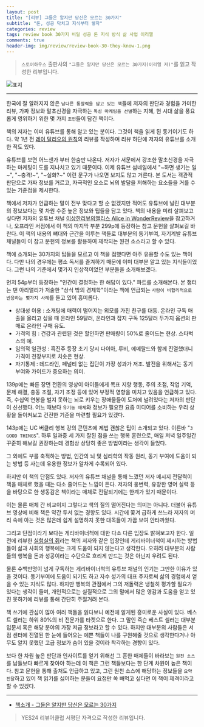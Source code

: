 ```yaml
---  
layout: post  
title: "[리뷰] 그들은 알지만 당신은 모르는 30가지"  
subtitle: "돈, 성공 닥치고 지식부터 쌓자"  
categories: review  
tags: review book 30가지 비밀 성공 돈 지식 방식 삶 사업 이리앨   
comments: true  
header-img: img/review/review-book-30-they-know-1.png
---  
```

  
> `스토어하우스` 출판사의 `"그들은 알지만 당신은 모르는 30가지(이리앨 저)"`를 읽고 작성한 리뷰입니다.  

![표지](https://theorydb.github.io/assets/img/review/review-book-30-they-know-1.png)  

---

한국에 잘 알려지지 않은 `남다른 통찰력을 담고 있는 책`들에 저자의 판단과 경험을 가미한 리뷰, 가짜 정보와 말초신경을 자극하는 `독성 마케팅을 선별`하는 지혜, 현 시대 삶을 풍요롭게 영위하기 위한 몇 가지 `조언`들이 담긴 책이다.

책의 저자는 이미 유튜브를 통해 알고 있는 분이다. 그것이 책을 읽게 된 동기이기도 하다. 약 1년 전 [레이 달리오의 원칙](https://theorydb.github.io/review/2020/09/04/review-book-principles/)의 리뷰를 작성하며 리뷰 하단에 저자의 유튜브를 소개한 적도 있다. 

유튜브를 보면 어느샌가 부터 한숨만 나온다. 저자가 서문에서 강조한 말초신경을 자극하는 마케팅이 도를 지나치고 있기 때문이다. 이제 유튜브 섬네일에서 "~하면 생기는 일~", "~충격!~", "~실화?~" 이런 문구가 나오면 보지도 않고 거른다. 본 도서는 객관적 판단으로 가짜 정보를 거르고, 자극적인 요소로 뇌의 발달을 저해하는 요소들을 거를 수 있는 기준점을 제시한다. 

책에서 저자가 언급하는 말이 전부 맞다고 할 순 없겠지만 적어도 유튜브에 널린 대부분의 정보보다는 몇 차원 수준 높은 정보와 팁들을 담고 있다. 책의 내용을 미리 살펴보고 싶다면 저자의 유튜브 채널 [이상한리뷰의앨리스 Alice in WonderReview](https://www.youtube.com/watch?v=Xo_KGDkRq74&list=UUzmyfZl7lxV-lLZxpSJWsWQ&index=26)을 참고하거나, 오프라인 서점에서 이 책의 마지막 부분 299p에 등장하는 참고 문헌을 살펴보길 바란다. 이 책의 내용의 뼈대와 근간을 이루는 책들로 대부분의 동기부여, 자기계발 유튜브 채널들이 이 참고 문헌의 정보를 활용하여 제작되는 원천 소스라고 할 수 있다. 

책에 소개되는 30가지의 팁들을 모르고 이 책을 접했다면 아주 유용할 수도 있는 책이다. 다만 나의 경우에는 평소 독서를 즐겨하기 때문에 이미 대부분 알고 있는 지식들이었다. 그런 나의 기준에서 몇가지 인상적이었던 부분들을 소개해보겠다.

먼저 54p부터 등장하는 "인간이 결정하는 한 해답이 있다." 파트를 소개해본다. 본 챕터는 댄 아리앨리가 저술한 "상식 밖의 경제학"이라는 책에 언급되는 `사람이 비합리적으로 반응하는 몇가지 사례`를 들고 있어 흥미롭다.
* 상대성 이용 : 소개팅에 매력이 떨어지는 외모를 가진 친구를 대동. 온라인 구독 매출을 올리고 싶을 때 온라인 59달러, 온라인과 잡지 구독 125달러 두가지 옵션의 판매로 온라인 구매 유도.
* 가격의 힘 : 건강과 관련된 것은 할인하면 판매량이 50%로 줄어드는 현상. 스타벅스의 예.
* 임의적 일관성 : 흑진주 등장 초기 당시 다이아, 루비, 에메랄드와 함께 진열했더니 가격이 천장부지로 치솟은 현상.
* 자기통제 : 데드라인, 페널티 없는 집단이 가장 성과가 저조. 발전을 위해서는 동기부여와 가이드가 중요하는 의미.

139p에는 빠른 장면 전환의 영상이 아이들에게 목표 지향 행동, 주의 초점, 작업 기억, 문제 해결, 충동 조절, 자기 조정 등에 있어 부정적 영향을 미치고 있음을 언급하고 있다. 즉, 수십억 연봉을 벌지 못하는 뇌로 키우는 장애물들이 도처에 널려있다는 저자의 판단이 신선했다. 어느 때보다 `유기농 매체`와 정보가 필요한 요즘 미디어를 소비하는 우리 상황을 돌이켜보고 건전한 기준을 마련할 필요가 있겠다.

143p에는 UC 버클리 행복 강의 콘텐츠에 제법 괜찮은 팁이 소개되고 있다. 이른바 "`3 GOOD THINGS`". 하루 일과중 세 가지 잘된 점을 쓰는 행복 훈련으로, 매일 저녁 일주일간 꾸준히 해보길 권장하는데 경험상 상당히 좋은 방법이라는 생각이 들었다.

그 외에도 부를 축적하는 방법, 인간의 뇌 및 심리학의 작동 원리, 동기 부여에 도움이 되는 방법 등 사는데 유용한 정보가 알차게 수록되어 있다. 

하지만 이 책의 단점도 있다. 저자의 유튜브 채널을 통해 느꼈던 저자 메시지 전달력이 책을 매체로 했을 때는 다소 줄어드는 느낌이 든다. 저자의 웅변력, 유창한 영어 실력 등을 바탕으로 한 생동감은 책이라는 매체로 전달되기에는 한계가 있기 때문이다. 

이는 물론 매체 간 비교이지 그렇다고 책의 질의 떨어진다는 의미는 아니다. 더불어 유튜브 영상에 비해 책은 약간 두서 없는 경향도 있다. 시간에 쫓겨 급하게 쓰느라 저자의 머리 속에 아는 것은 많은데 쉽게 설명하지 못한 대목들이 가끔 보여 안타까웠다. 

그리고 단점이라기 보다는 게리바이너척에 대한 다소 다른 입장도 밝혀보고자 한다. 일전에 리뷰한 [실험실의 쥐](https://theorydb.github.io/review/2020/06/18/review-book-lab-rats/)라는 책의 저자와 같은 입장인데 게리바이너척이 제시하는 방법들이 삶과 사회의 행복에는 크게 도움이 되지 않는다고 생각한다. 오히려 대부분의 사람들의 행복을 돈과 성공이라는 수단으로 흐리게 만드는 것은 아닌지 우려도 된다. 

물론 수백만명이 넘게 구독하는 게리바이너척의 유튜브 채널의 인기는 그만한 이유가 있을 것이다. 동기부여에 도움이 되기도 하고 자수 성가의 대표 주자로써 삶의 경험에서 얻을 수 있는 지식도 많다. 하지만 행복의 관점에서 그의 저돌력은 냉철히 평가할 필요가 있다는 생각이 들며, 개인적으로는 실질적으로 그의 말에서 많은 영감과 도움을 얻고 있진 못하기에 리뷰를 통해 간단히 주절거려 본다.

책 쓰기에 관심이 많아 여러 책들을 읽다보니 예전에 알게된 흥미로운 사실이 있다. 베스트 셀러는 하위 80%의 비 전문가를 타켓으로 한다. 그 말인 즉슨 베스트 셀러는 대부분 입문서 혹은 해당 분야의 가장 저급 정보라고 할 수 있다. 하지만 대부분의 사람들은 서점 센터에 진열된 한 눈에 들어오는 예쁜 책들이 나를 구원해줄 것으로 생각한다거나 아무도 알지 못했던 고급 정보가 숨어 있을 것이라 착각하는 경향이 있다. 

보다 한 차원 높은 판단과 인사이트를 얻기 위해선 그 흔한 매체들이 바라보는 `원천 소스`를 남들보다 빠르게 찾아야 하는데 이 책은 그런 책들보다는 한 단계 차원이 높은 책이다. 참고 문헌을 통해 출처도 언급하고 있고, 그런 원천 소스에 해당하는 정보들을 `요약 전달`하고 있어 책 읽기를 싫어하는 분들이 요점만 쏙 빼먹고 싶다면 이 책이 제격이라고 할 수 있겠다.

---

* [책소개 - 그들은 알지만 당신은 모르는 30가지](http://www.yes24.com/Product/Goods/101778974)

> YES24 리뷰어클럽 서평단 자격으로 작성한 리뷰입니다.